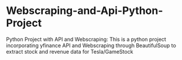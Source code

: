 # Webscraping-and-Api-Python-Project
Python Project with API and Webscraping:
This is a python project incorporating yfinance API and Webscraping through BeautifulSoup to extract stock and revenue data for Tesla/GameStock
